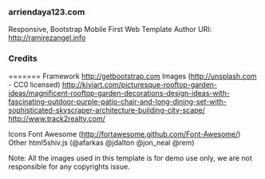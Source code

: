### arriendaya123.com

Responsive, Bootstrap Mobile First Web Template 
Author URI: http://ramirezangel.info

### Credits
=======
Framework  http://getbootstrap.com
Images	(http://unsplash.com - CC0 licensed)
http://kiviart.com/picturesque-rooftop-garden-ideas/magnificent-rooftop-garden-decorations-design-ideas-with-fascinating-outdoor-purple-patio-chair-and-long-dining-set-with-sophisticated-skyscraper-architecture-building-city-scape/
http://www.track2realty.com/

Icons	Font Awesome (http://fortawesome.github.com/Font-Awesome/)
Other	html5shiv.js (@afarkas @jdalton @jon_neal @rem)

Note: All the images used in this template is for demo use only, we are not responsible for any copyrights issue.	